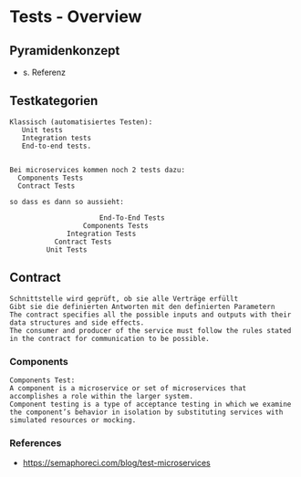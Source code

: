 # Tests - Overview 

## Pyramidenkonzept

  * s. Referenz
 
## Testkategorien 

```
Klassisch (automatisiertes Testen):
   Unit tests
   Integration tests
   End-to-end tests.
```

```   
 
Bei microservices kommen noch 2 tests dazu: 
  Components Tests
  Contract Tests

so dass es dann so aussieht:
         
                      End-To-End Tests
                  Components Tests 
              Integration Tests 
           Contract Tests 
         Unit Tests 

```

## Contract 

```  
Schnittstelle wird geprüft, ob sie alle Verträge erfüllt
Gibt sie die definierten Antworten mit den definierten Parametern
The contract specifies all the possible inputs and outputs with their data structures and side effects. 
The consumer and producer of the service must follow the rules stated in the contract for communication to be possible.
```

### Components 
 
```
Components Test:
A component is a microservice or set of microservices that accomplishes a role within the larger system.
Component testing is a type of acceptance testing in which we examine the component’s behavior in isolation by substituting services with simulated resources or mocking.
```

### References 

 * https://semaphoreci.com/blog/test-microservices



